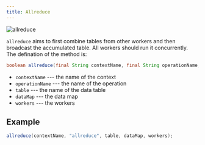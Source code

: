 ```yaml
---
title: Allreduce
---   
```




![allreduce](/img/4-4-1.png)

`allreduce` aims to first combine tables from other workers and then broadcast the accumulated table. All workers should run it concurrently. The defination of the method is:
```java
boolean allreduce(final String contextName, final String operationName, final Table<P> table, final DataMap dataMap, final Workers workers)
```

* `contextName` --- the name of the context
* `operationName` --- the name of the operation
* `table` --- the name of the data table
* `dataMap` --- the data map
* `workers` --- the workers

## Example
```java
allreduce(contextName, "allreduce", table, dataMap, workers);
```